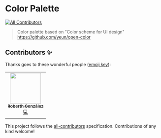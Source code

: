 # Color Palette
<!-- ALL-CONTRIBUTORS-BADGE:START - Do not remove or modify this section -->
[![All Contributors](https://img.shields.io/badge/all_contributors-1-orange.svg?style=flat-square)](#contributors-)
<!-- ALL-CONTRIBUTORS-BADGE:END -->

> Color palette based on "Color scheme for UI design" https://github.com/yeun/open-color

## Contributors ✨

Thanks goes to these wonderful people ([emoji key](https://allcontributors.org/docs/en/emoji-key)):

<!-- ALL-CONTRIBUTORS-LIST:START - Do not remove or modify this section -->
<!-- prettier-ignore-start -->
<!-- markdownlint-disable -->
<table>
  <tr>
    <td align="center"><a href="https://github.com/rxb3rth"><img src="https://avatars0.githubusercontent.com/u/30651910?v=4" width="100px;" alt=""/><br /><sub><b>Roberth González</b></sub></a><br /><a href="https://github.com/rxb3rth/color-palette/commits?author=rxb3rth" title="Code">💻</a></td>
  </tr>
</table>

<!-- markdownlint-enable -->
<!-- prettier-ignore-end -->
<!-- ALL-CONTRIBUTORS-LIST:END -->

This project follows the [all-contributors](https://github.com/all-contributors/all-contributors) specification. Contributions of any kind welcome!